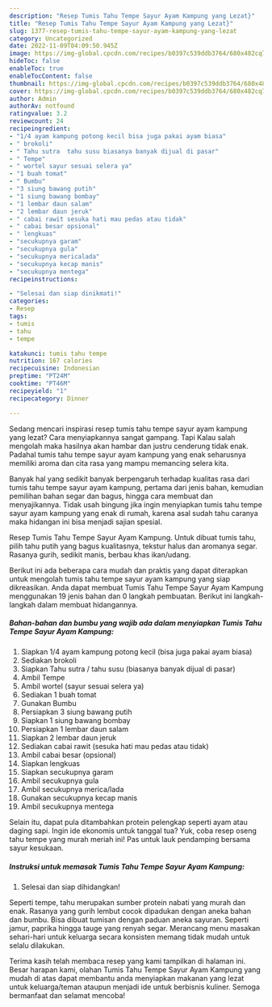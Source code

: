 ```yaml
---
description: "Resep Tumis Tahu Tempe Sayur Ayam Kampung yang Lezat}"
title: "Resep Tumis Tahu Tempe Sayur Ayam Kampung yang Lezat}"
slug: 1377-resep-tumis-tahu-tempe-sayur-ayam-kampung-yang-lezat
category: Uncategorized
date: 2022-11-09T04:09:50.945Z
image: https://img-global.cpcdn.com/recipes/b0397c539ddb3764/680x482cq70/tumis-tahu-tempe-sayur-ayam-kampung-foto-resep-utama.jpg
hideToc: false
enableToc: true
enableTocContent: false
thumbnail: https://img-global.cpcdn.com/recipes/b0397c539ddb3764/680x482cq70/tumis-tahu-tempe-sayur-ayam-kampung-foto-resep-utama.jpg
cover: https://img-global.cpcdn.com/recipes/b0397c539ddb3764/680x482cq70/tumis-tahu-tempe-sayur-ayam-kampung-foto-resep-utama.jpg
author: Admin
authorAv: notfound
ratingvalue: 3.2
reviewcount: 24
recipeingredient:
- "1/4 ayam kampung potong kecil bisa juga pakai ayam biasa"
- " brokoli"
- " Tahu sutra  tahu susu biasanya banyak dijual di pasar"
- " Tempe"
- " wortel sayur sesuai selera ya"
- "1 buah tomat"
- " Bumbu"
- "3 siung bawang putih"
- "1 siung bawang bombay"
- "1 lembar daun salam"
- "2 lembar daun jeruk"
- " cabai rawit sesuka hati mau pedas atau tidak"
- " cabai besar opsional"
- " lengkuas"
- "secukupnya garam"
- "secukupnya gula"
- "secukupnya mericalada"
- "secukupnya kecap manis"
- "secukupnya mentega"
recipeinstructions:

- "Selesai dan siap dinikmati!"
categories:
- Resep
tags:
- tumis
- tahu
- tempe

katakunci: tumis tahu tempe 
nutrition: 167 calories
recipecuisine: Indonesian
preptime: "PT24M"
cooktime: "PT46M"
recipeyield: "1"
recipecategory: Dinner

---
```



Sedang mencari inspirasi resep tumis tahu tempe sayur ayam kampung yang lezat? Cara menyiapkannya sangat gampang. Tapi Kalau salah mengolah maka hasilnya akan hambar dan justru cenderung tidak enak. Padahal tumis tahu tempe sayur ayam kampung yang enak seharusnya memiliki aroma dan cita rasa yang mampu memancing selera kita.


Banyak hal yang sedikit banyak berpengaruh terhadap kualitas rasa dari tumis tahu tempe sayur ayam kampung, pertama dari jenis bahan, kemudian pemilihan bahan segar dan bagus, hingga cara membuat dan menyajikannya. Tidak usah bingung jika ingin menyiapkan tumis tahu tempe sayur ayam kampung yang enak di rumah, karena asal sudah tahu caranya maka hidangan ini bisa menjadi sajian spesial.

Resep Tumis Tahu Tempe Sayur Ayam Kampung. Untuk dibuat tumis tahu, pilih tahu putih yang bagus kualitasnya, tekstur halus dan aromanya segar. Rasanya gurih, sedikit manis, berbau khas ikan/udang.


Berikut ini ada beberapa cara mudah dan praktis yang dapat diterapkan untuk mengolah tumis tahu tempe sayur ayam kampung yang siap dikreasikan. Anda dapat membuat Tumis Tahu Tempe Sayur Ayam Kampung menggunakan 19 jenis bahan dan 0 langkah pembuatan. Berikut ini langkah-langkah dalam membuat hidangannya.

<!--inarticleads1-->

##### Bahan-bahan dan bumbu yang wajib ada dalam menyiapkan Tumis Tahu Tempe Sayur Ayam Kampung:

1. Siapkan 1/4 ayam kampung potong kecil (bisa juga pakai ayam biasa)
1. Sediakan  brokoli
1. Siapkan  Tahu sutra / tahu susu (biasanya banyak dijual di pasar)
1. Ambil  Tempe
1. Ambil  wortel (sayur sesuai selera ya)
1. Sediakan 1 buah tomat
1. Gunakan  Bumbu
1. Persiapkan 3 siung bawang putih
1. Siapkan 1 siung bawang bombay
1. Persiapkan 1 lembar daun salam
1. Siapkan 2 lembar daun jeruk
1. Sediakan  cabai rawit (sesuka hati mau pedas atau tidak)
1. Ambil  cabai besar (opsional)
1. Siapkan  lengkuas
1. Siapkan secukupnya garam
1. Ambil secukupnya gula
1. Ambil secukupnya merica/lada
1. Gunakan secukupnya kecap manis
1. Ambil secukupnya mentega


Selain itu, dapat pula ditambahkan protein pelengkap seperti ayam atau daging sapi. Ingin ide ekonomis untuk tanggal tua? Yuk, coba resep oseng tahu tempe yang murah meriah ini! Pas untuk lauk pendamping bersama sayur kesukaan. 

<!--inarticleads2-->

##### Instruksi untuk memasak Tumis Tahu Tempe Sayur Ayam Kampung:


1. Selesai dan siap dihidangkan!

Seperti tempe, tahu merupakan sumber protein nabati yang murah dan enak. Rasanya yang gurih lembut cocok dipadukan dengan aneka bahan dan bumbu. Bisa dibuat tumisan dengan paduan aneka sayuran. Seperti jamur, paprika hingga tauge yang renyah segar. Merancang menu masakan sehari-hari untuk keluarga secara konsisten memang tidak mudah untuk selalu dilakukan. 

Terima kasih telah membaca resep yang kami tampilkan di halaman ini. Besar harapan kami, olahan Tumis Tahu Tempe Sayur Ayam Kampung yang mudah di atas dapat membantu anda menyiapkan makanan yang lezat untuk keluarga/teman ataupun menjadi ide untuk berbisnis kuliner. Semoga bermanfaat dan selamat mencoba!
